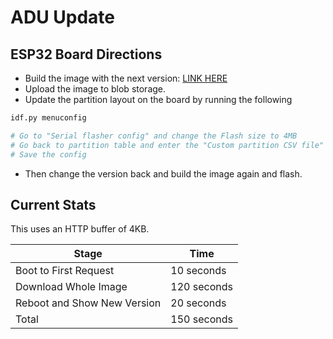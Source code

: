 # ADU Update

## ESP32 Board Directions

- Build the image with the next version: [LINK HERE](https://github.com/Azure-Samples/iot-middleware-freertos-samples/blob/1f63c83e2642203fa003b74067a7421f76ad1cfc/demos/sample_azure_iot_adu/sample_azure_iot_adu.c#L160)
- Upload the image to blob storage.
- Update the partition layout on the board by running the following

```bash
idf.py menuconfig

# Go to "Serial flasher config" and change the Flash size to 4MB
# Go back to partition table and enter the "Custom partition CSV file" to partitions_ota.csv
# Save the config

```

- Then change the version back and build the image again and flash.

## Current Stats

This uses an HTTP buffer of 4KB.

| Stage | Time |
| ----- | ---- |
| Boot to First Request | 10 seconds |
| Download Whole Image | 120 seconds |
| Reboot and Show New Version | 20 seconds |
| Total | 150 seconds |
